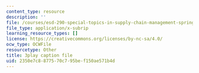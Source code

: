 ```yaml
---
content_type: resource
description: ''
file: /courses/esd-290-special-topics-in-supply-chain-management-spring-2005/2350e7c8877570c795bef150ae571b4d_IXddoba3uQ4.srt
file_type: application/x-subrip
learning_resource_types: []
license: https://creativecommons.org/licenses/by-nc-sa/4.0/
ocw_type: OCWFile
resourcetype: Other
title: 3play caption file
uid: 2350e7c8-8775-70c7-95be-f150ae571b4d
---
```

